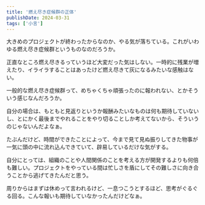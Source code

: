 ```yaml
---
title: '燃え尽き症候群の正体'
publishDate: 2024-03-31
tags: ['小言']
---
```


大きめのプロジェクトが終わったからなのか、やる気が落ちている。これがいわゆる燃え尽き症候群というものなのだろうか。

正直なところ燃え尽きるっていうほど大変だった気はしない。一時的に残業が増えたり、イライラすることはあったけど燃え尽きて灰になるみたいな感触はない。

一般的な燃え尽き症候群って、めちゃくちゃ頑張ったのに報われない、とかそういう感じなんだろうか。

自分の場合は、もともと見返りというか報酬みたいなものは何も期待していないし、とにかく最後までやれることをやり切ることしか考えてないから、そういうのじゃないんだよなぁ。

たぶんだけど、時間ができたことによって、今まで見て見ぬ振りしてきた物事が一気に頭の中に流れ込んできていて、辟易しているだけな気がする。

自分にとっては、組織のことや人間関係のことを考える方が開発するよりも何倍も難しい。プロジェクトをやっている間は忙しさを盾にしてその難しさに向き合うことから逃げてきたんだと思う。

周りからはまずは休めって言われるけど、一息つこうとするほど、思考がぐるぐる回る。こんな報いも期待していなかったんだけどなぁ。
